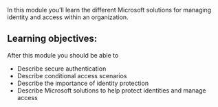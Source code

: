 In this module you’ll learn the different Microsoft solutions for managing identity and access within an organization. 

## Learning objectives: 

After this module you should be able to 
- Describe secure authentication
- Describe conditional access scenarios 
- Describe the importance of identity protection
- Describe Microsoft solutions to help protect identities and manage access


